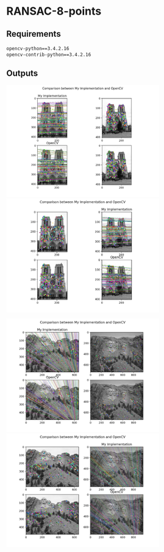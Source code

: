# RANSAC-8-points

## Requirements
```
opencv-python==3.4.2.16
opencv-contrib-python==3.4.2.16
```

## Outputs
<p float="left">
  <img src="./assets/pic2_output1.png" width="400">
  <img src="./assets/pic2_output2.png" width="400">
</p>
<p float="left">
  <img src="./assets/pic3_output1.png" width="400">
  <img src="./assets/pic3_output2.png" width="400">
</p>
